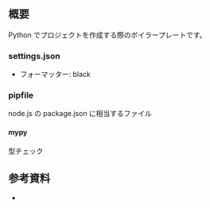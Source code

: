 ## 概要

Python でプロジェクトを作成する際のボイラープレートです。

### settings.json

- フォーマッター: black

### pipfile

node.js の package.json に相当するファイル

#### mypy

型チェック

## 参考資料

-
